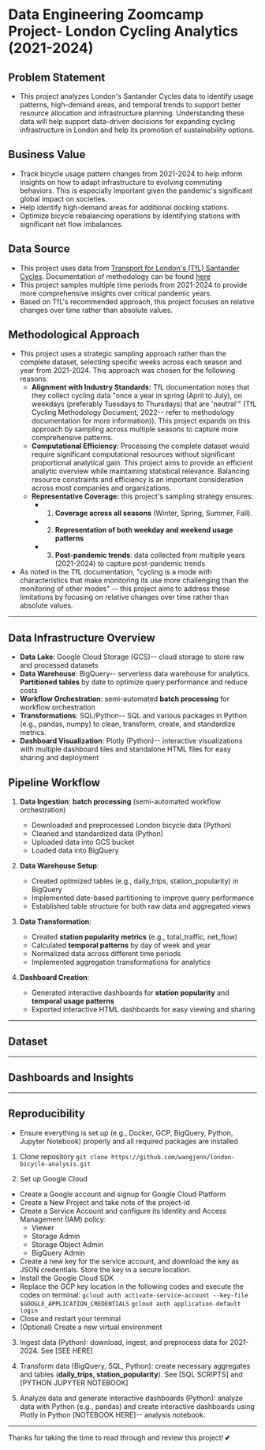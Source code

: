 # Data Engineering Zoomcamp Project- London Cycling Analytics (2021-2024)

## Problem Statement
- This project analyzes London's Santander Cycles data to identify usage patterns, high-demand areas, and temporal trends to support better resource allocation and infrastructure planning. Understanding these data will help support data-driven decisions for expanding cycling infrastructure in London and help its promotion of sustainability options. 

## Business Value
- Track bicycle usage pattern changes from 2021-2024 to help inform insights on how to adapt infrastructure to evolving commuting behaviors. This is especially important given the pandemic's significant global impact on societies. 
- Help identify high-demand areas for additional docking stations.
- Optimize bicycle rebalancing operations by identifying stations with significant net flow imbalances.

## Data Source 
- This project uses data from [Transport for London's (TfL) Santander Cycles](https://cycling.data.tfl.gov.uk/). Documentation of methodology can be found [here](https://cycling.data.tfl.gov.uk/ActiveTravelCountsProgramme/0.5%20Strategic%20cycling%20estimates%20-%20methodology%20note.pdf)
- This project samples multiple time periods from 2021-2024 to provide more comprehensive insights over critical pandemic years. 
- Based on TfL's recommended approach, this project focuses on relative changes over time rather than absolute values.

## Methodological Approach
- This project uses a strategic sampling approach rather than the complete dataset, selecting specific weeks across each season and year from 2021-2024. This approach was chosen for the following reasons:
  - **Alignment with Industry Standards:** TfL documentation notes that they collect cycling data "once a year in spring (April to July), on weekdays (preferably Tuesdays to Thursdays) that are 'neutral'" (TfL Cycling Methodology Document, 2022-- refer to methodology documentation for more information)). This project expands on this approach by sampling across multiple seasons to capture more comprehensive patterns.
  - **Computational Efficiency**: Processing the complete dataset would require significant computational resources without significant proportional analytical gain. This project aims to provide an efficient analytic overview while maintaining statistical relevance. Balancing resource constraints and efficiency is an important consideration across most companies and organizations.  
  - **Representative Coverage:** this project's sampling strategy ensures:
    - 1. **Coverage across all seasons** (Winter, Spring, Summer, Fall).
    - 2. **Representation of both weekday and weekend usage patterns**
    - 3. **Post-pandemic trends**: data collected from multiple years (2021-2024) to capture post-pandemic trends
- As noted in the TfL documentation, "cycling is a mode with characteristics that make monitoring its use more challenging than the monitoring of other modes" -- this project aims to address these limitations by focusing on relative changes over time rather than absolute values.

---
## Data Infrastructure Overview
- **Data Lake**: Google Cloud Storage (GCS)-- cloud storage to store raw and processed datasets
- **Data Warehouse**: BigQuery-- serverless data warehouse for analytics. **Partitioned tables** by date to optimize query performance and reduce costs 
- **Workflow Orchestration**: semi-automated **batch processing** for workflow orchestration
- **Transformations**: SQL/Python-- SQL and various packages in Python (e.g., pandas, numpy) to clean, transform, create, and standardize metrics. 
- **Dashboard Visualization**: Plotly (Python)-- interactive visualizations with multiple dashboard tiles and standalone HTML files for easy sharing and deployment

## Pipeline Workflow 
1. **Data Ingestion**: **batch processing** (semi-automated workflow orchestration) 
   - Downloaded and preprocessed London bicycle data (Python)
   - Cleaned and standardized data (Python) 
   - Uploaded data into GCS bucket
   - Loaded data into BigQuery

2. **Data Warehouse Setup**:
   - Created optimized tables (e.g., daily_trips, station_popularity) in BigQuery 
   - Implemented date-based partitioning to improve query performance
   - Established table structure for both raw data and aggregated views

3. **Data Transformation**:
   - Created **station popularity metrics** (e.g., total_traffic, net_flow)
   - Calculated **temporal patterns** by day of week and year
   - Normalized data across different time periods
   - Implemented aggregation transformations for analytics

4. **Dashboard Creation**:
   - Generated interactive dashboards for **station popularity** and **temporal usage patterns**
   - Exported interactive HTML dashboards for easy viewing and sharing
  

---

## Dataset

--- 

## Dashboards and Insights

--- 

## Reproducibility
- Ensure everything is set up (e.g., Docker, GCP, BigQuery, Python, Jupyter Notebook) properly and all required packages are installed 
  
1. Clone repository
 ```git clone https://github.com/wangjenn/london-bicycle-analysis.git``` 

2. Set up Google Cloud
  - Create a Google account and signup for Google Cloud Platform
  - Create a New Project and take note of the project-id
  - Create a Service Account and configure its Identity and Access Management (IAM) policy:
    - Viewer
    - Storage Admin
    - Storage Object Admin
    - BigQuery Admin
  - Create a new key for the service account, and download the key as JSON credentials. Store the key in a secure location.
  -  Install the Google Cloud SDK
  - Replace the GCP key location in the following codes and execute the codes on terminal:
  ```gcloud auth activate-service-account --key-file $GOOGLE_APPLICATION_CREDENTIALS```
  ```gcloud auth application-default login```
  - Close and restart your terminal
  - (Optional) Create a new virtual environment

3. Ingest data (Python): download, ingest, and preprocess data for 2021-2024. See [SEE HERE] 

4. Transform data (BigQuery, SQL, Python): create necessary aggregates and tables (**daily_trips, station_popularity**). See [SQL SCRIPTS] and [PYTHON JUPYTER NOTEBOOK] 

5. Analyze data and generate interactive dashboards (Python): analyze data with Python (e.g., pandas) and create interactive dashboards using Plotly in Python [NOTEBOOK HERE]-- analysis notebook. 


--- 
Thanks for taking the time to read through and review this project! 💕

